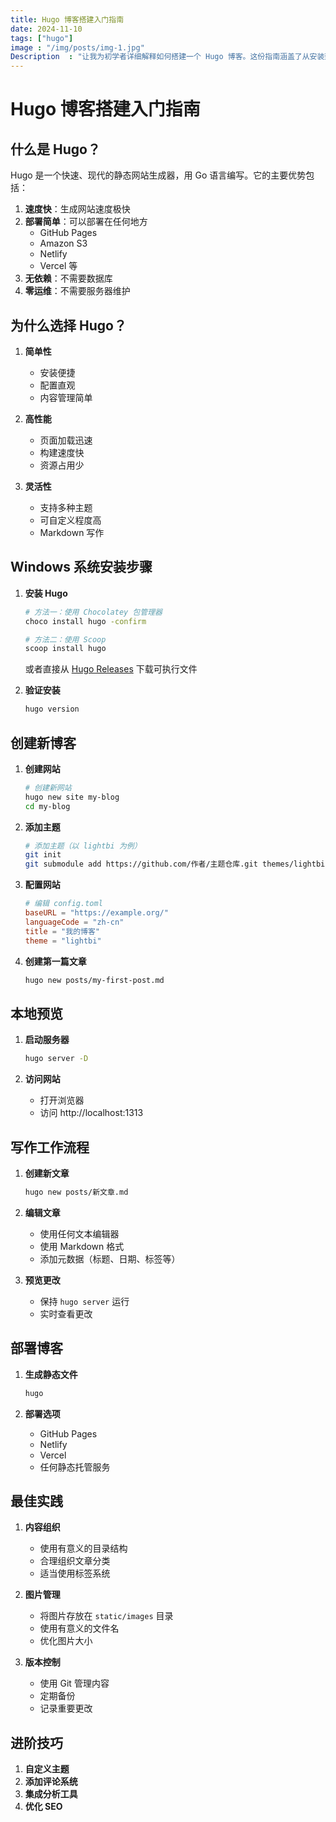 ```yaml
---
title: Hugo 博客搭建入门指南
date: 2024-11-10
tags: ["hugo"]
image : "/img/posts/img-1.jpg"
Description  : "让我为初学者详细解释如何搭建一个 Hugo 博客。这份指南涵盖了从安装到部署的完整流程"
---
```

# Hugo 博客搭建入门指南

## 什么是 Hugo？

Hugo 是一个快速、现代的静态网站生成器，用 Go 语言编写。它的主要优势包括：

1. **速度快**：生成网站速度极快
2. **部署简单**：可以部署在任何地方
   - GitHub Pages
   - Amazon S3
   - Netlify
   - Vercel
   等
3. **无依赖**：不需要数据库
4. **零运维**：不需要服务器维护

## 为什么选择 Hugo？

1. **简单性**
   - 安装便捷
   - 配置直观
   - 内容管理简单

2. **高性能**
   - 页面加载迅速
   - 构建速度快
   - 资源占用少

3. **灵活性**
   - 支持多种主题
   - 可自定义程度高
   - Markdown 写作

## Windows 系统安装步骤

1. **安装 Hugo**
   ```bash
   # 方法一：使用 Chocolatey 包管理器
   choco install hugo -confirm

   # 方法二：使用 Scoop
   scoop install hugo
   ```
   
   或者直接从 [Hugo Releases](https://github.com/gohugoio/hugo/releases) 下载可执行文件

2. **验证安装**
   ```bash
   hugo version
   ```

## 创建新博客

1. **创建网站**
   ```bash
   # 创建新网站
   hugo new site my-blog
   cd my-blog
   ```

2. **添加主题**
   ```bash
   # 添加主题（以 lightbi 为例）
   git init
   git submodule add https://github.com/作者/主题仓库.git themes/lightbi
   ```

3. **配置网站**
   ```toml
   # 编辑 config.toml
   baseURL = "https://example.org/"
   languageCode = "zh-cn"
   title = "我的博客"
   theme = "lightbi"
   ```

4. **创建第一篇文章**
   ```bash
   hugo new posts/my-first-post.md
   ```

## 本地预览

1. **启动服务器**
   ```bash
   hugo server -D
   ```

2. **访问网站**
   - 打开浏览器
   - 访问 http://localhost:1313

## 写作工作流程

1. **创建新文章**
   ```bash
   hugo new posts/新文章.md
   ```

2. **编辑文章**
   - 使用任何文本编辑器
   - 使用 Markdown 格式
   - 添加元数据（标题、日期、标签等）

3. **预览更改**
   - 保持 `hugo server` 运行
   - 实时查看更改

## 部署博客

1. **生成静态文件**
   ```bash
   hugo
   ```

2. **部署选项**
   - GitHub Pages
   - Netlify
   - Vercel
   - 任何静态托管服务

## 最佳实践

1. **内容组织**
   - 使用有意义的目录结构
   - 合理组织文章分类
   - 适当使用标签系统

2. **图片管理**
   - 将图片存放在 `static/images` 目录
   - 使用有意义的文件名
   - 优化图片大小

3. **版本控制**
   - 使用 Git 管理内容
   - 定期备份
   - 记录重要更改

## 进阶技巧

1. **自定义主题**
2. **添加评论系统**
3. **集成分析工具**
4. **优化 SEO**

<!--Photo by Robert Katzki on Unsplash-->
